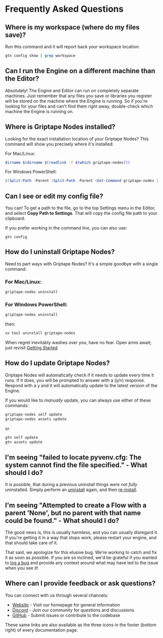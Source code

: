 # Frequently Asked Questions

## Where is my workspace (where do my files save)?

Run this command and it will report back your workspace location:

```bash
gtn config show | grep workspace
```

## Can I run the Engine on a different machine than the Editor?

Absolutely! The Engine and Editor can run on completely separate machines. Just remember that any files you save or libraries you register will be stored on the machine where the Engine is running. So if you're looking for your files and can't find them right away, double-check which machine the Engine is running on.

## Where is Griptape Nodes installed?

Looking for the exact installation location of your Griptape Nodes? This command will show you precisely where it's installed:

For Mac/Linux:

```bash
dirname $(dirname $(readlink -f $(which griptape-nodes)))
```

For Windows PowerShell:

```powershell
$(Split-Path -Parent (Split-Path -Parent (Get-Command griptape-nodes | Select-Object -ExpandProperty Source)))
```

## Can I see or edit my config file?

You can! To get a path to the file, go to the top Settings menu in the Editor, and select **Copy Path to Settings**. That will copy the config file path to your clipboard.

If you prefer working in the command line, you can also use:

```
gtn config
```

## How do I uninstall Griptape Nodes?

Need to part ways with Griptape Nodes? It's a simple goodbye with a single command:

### For Mac/Linux:

```bash
griptape-nodes uninstall
```

### For Windows PowerShell:

```powershell
griptape-nodes uninstall
```

then:

```powershell
uv tool uninstall griptape-nodes
```

When regret inevitably washes over you, have no fear. Open arms await; just revisit [Getting Started](getting_started.md)

## How do I update Griptape Nodes?

Griptape Nodes will automatically check if it needs to update every time it runs. If it does, you will be prompted to answer with a (y/n) response. Respond with a y and it will automatically update to the latest version of the Engine.

If you would like to _manually_ update, you can always use either of these commands:

```bash
griptape-nodes self update
griptape-nodes assets update
```

or

```bash
gtn self update
gtn assets update
```

## I'm seeing "failed to locate pyvenv.cfg: The system cannot find the file specified." - What should I do?

It is possible, that during a previous uninstall things were not _fully_ uninstalled. Simply perform an [uninstall](#how-do-i-uninstall) again, and then [re-install](getting_started.md).

## I'm seeing "Attempted to create a Flow with a parent 'None', but no parent with that name could be found." - What should I do?

The good news is, this is usually harmless, and you can usually disregard it. If you're getting it in a way that stops work, please restart your engine, and that should take care of it.

That said, we apologize for this elusive bug. We're working to catch and fix it as soon as possible. If you are so inclined, we'd be grateful if you wanted to [log a bug](https://github.com/griptape-ai/griptape-nodes/issues/new?template=bug_report.yml&title=Attempted%20to%20create%20flow%20with%20a%20parent%20%27None%27) and provide any context around what may have led to the issue when you see it!

## Where can I provide feedback or ask questions?

You can connect with us through several channels:

- [Website](https://www.griptape.ai) - Visit our homepage for general information
- [Discord](https://discord.gg/gnWRz88eym) - Join our community for questions and discussions
- [GitHub](https://github.com/griptape-ai/griptape-nodes) - Submit issues or contribute to the codebase

These same links are also available as the three icons in the footer (bottom right) of every documentation page.
